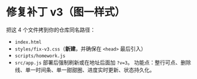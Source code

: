 # 修复补丁 v3（图一样式）
把这 4 个文件拷到你的仓库同名路径：
- `index.html`
- `styles/fix-v3.css`（**新建**，并确保在 `<head>` 最后引入）
- `scripts/homework.js`
- `src/app.js`
部署后强制刷新或在地址后面加 `?v=3`。
功能点：整行可点、删除线、单一时间条、单一甜甜圈、进度实时更新、状态持久化。
